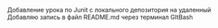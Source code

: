 Добавление урока по Junit с локального депозитория на удаленный
Добавляю запись в файл README.md через терминал GItBash
